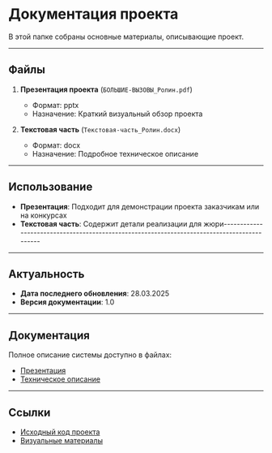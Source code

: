 # Документация проекта  

В этой папке собраны основные материалы, описывающие проект.  

---

## Файлы  

1. **Презентация проекта** (`БОЛЬШИЕ-ВЫЗОВЫ_Ролин.pdf`)  
   - Формат: pptx  
   - Назначение: Краткий визуальный обзор проекта  

2. **Текстовая часть** (`Текстовая-часть_Ролин.docx`)  
   - Формат: docx  
   - Назначение: Подробное техническое описание  

---

## Использование  

- **Презентация**: Подходит для демонстрации проекта заказчикам или на конкурсах  
- **Текстовая часть**: Содержит детали реализации для жюри--------------------------------------------------------------------------------------------

---

## Актуальность  

- **Дата последнего обновления**: 28.03.2025  
- **Версия документации**: 1.0  

---

## Документация  

Полное описание системы доступно в файлах:  
- [Презентация](БОЛЬШИЕ-ВЫЗОВЫ_Ролин.pdf)  
- [Техническое описание](Текстовая-часть_Ролин.docx)  

---

## Ссылки  

- [Исходный код проекта](https://github.com/awsedik/big-challenges_rolin/blob/main/programms/quady_v4.ino)  
- [Визуальные материалы](../visual)  
